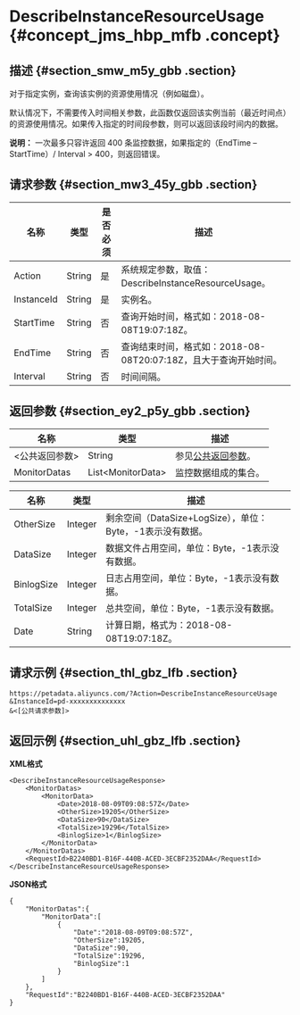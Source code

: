 # DescribeInstanceResourceUsage {#concept_jms_hbp_mfb .concept}

## 描述 {#section_smw_m5y_gbb .section}

对于指定实例，查询该实例的资源使用情况（例如磁盘）。

默认情况下，不需要传入时间相关参数，此函数仅返回该实例当前（最近时间点）的资源使用情况。如果传入指定的时间段参数，则可以返回该段时间内的数据。

**说明：** 一次最多只容许返回 400 条监控数据，如果指定的（EndTime – StartTime）/ Interval \> 400，则返回错误。

## 请求参数 {#section_mw3_45y_gbb .section}

|名称|类型|是否必须|描述|
|--|--|----|--|
|Action|String|是|系统规定参数，取值：DescribeInstanceResourceUsage。|
|InstanceId|String|是|实例名。|
|StartTime|String|否|查询开始时间，格式如：2018-08-08T19:07:18Z。|
|EndTime|String|否|查询结束时间，格式如：2018-08-08T20:07:18Z，且大于查询开始时间。|
|Interval|String|否|时间间隔。|

## 返回参数 {#section_ey2_p5y_gbb .section}

|名称|类型|描述|
|--|--|--|
|<公共返回参数\>|String|参见[公共返回参数](cn.zh-CN/API参考/公共参数.md#section_hs4_m3y_gbb)。|
|MonitorDatas|List<MonitorData\>|监控数据组成的集合。|

|名称|类型|描述|
|--|--|--|
|OtherSize|Integer|剩余空间（DataSize+LogSize），单位：Byte，-1表示没有数据。|
|DataSize|Integer|数据文件占用空间，单位：Byte，-1表示没有数据。|
|BinlogSize|Integer|日志占用空间，单位：Byte，-1表示没有数据。|
|TotalSize|Integer|总共空间，单位：Byte，-1表示没有数据。|
|Date|String|计算日期，格式为：2018-08-08T19:07:18Z。|

## 请求示例 {#section_thl_gbz_lfb .section}

```
https://petadata.aliyuncs.com/?Action=DescribeInstanceResourceUsage
&InstanceId=pd-xxxxxxxxxxxxxx
&<[公共请求参数]>
```

## 返回示例 {#section_uhl_gbz_lfb .section}

**XML格式**

```
<DescribeInstanceResourceUsageResponse>  
	<MonitorDatas>
		<MonitorData>
			<Date>2018-08-09T09:08:57Z</Date>
			<OtherSize>19205</OtherSize>
			<DataSize>90</DataSize>
			<TotalSize>19296</TotalSize>
			<BinlogSize>1</BinlogSize>
		</MonitorData>
	</MonitorDatas>
	<RequestId>B2240BD1-B16F-440B-ACED-3ECBF2352DAA</RequestId>
</DescribeInstanceResourceUsageResponse>
```

**JSON格式**

```
{
    "MonitorDatas":{
        "MonitorData":[
            {
                "Date":"2018-08-09T09:08:57Z",
                "OtherSize":19205,
                "DataSize":90,
                "TotalSize":19296,
                "BinlogSize":1
            }
        ]
    },
    "RequestId":"B2240BD1-B16F-440B-ACED-3ECBF2352DAA"
}
```

